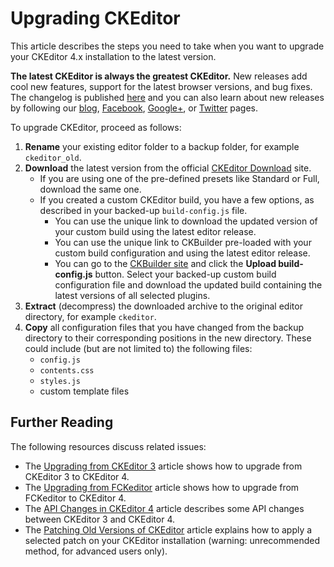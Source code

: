 # Upgrading CKEditor

This article describes the steps you need to take when you want to upgrade your CKEditor 4.x installation to the latest version.

<p class="tip">
	<strong>The latest CKEditor is always the greatest CKEditor.</strong> New releases add cool new features, support for the latest browser versions, and bug fixes. The changelog is published <a href="http://ckeditor.com/whatsnew">here</a> and you can also learn about new releases by following our <a href="http://ckeditor.com/blog-list">blog</a>, <a href="http://www.facebook.com/ckeditor">Facebook</a>, <a href="https://plus.google.com/+ckeditor/posts">Google+</a>, or <a href="http://twitter.com/ckeditor">Twitter</a> pages.
</p>

To upgrade CKEditor, proceed as follows:

1. **Rename** your existing editor folder to a backup folder, for example `ckeditor_old`.
2. **Download** the latest version from the official [CKEditor Download](http://ckeditor.com/download) site.
	* If you are using one of the pre-defined presets like Standard or Full, download the same one.
	* If you created a custom CKEditor build, you have a few options, as described in your backed-up `build-config.js` file. 
		* You can use the unique link to download the updated version of your custom build using the latest editor release.
		* You can use the unique link to CKBuilder pre-loaded with your custom build configuration and using the latest editor release.
		* You can go to the [CKBuilder site](http://ckeditor.com/builder) and click the **Upload build-config.js** button. Select your backed-up custom build configuration file and download the updated build containing the latest versions of all selected plugins.
3. **Extract** (decompress) the downloaded archive to the original editor directory, for example `ckeditor`.
4. **Copy** all configuration files that you have changed from the backup directory to their corresponding positions in the new directory. These could include (but are not limited to) the following files: 
	* `config.js`
	* `contents.css`
	* `styles.js`
	* custom template files

## Further Reading

The following resources discuss related issues:

* The [Upgrading from CKEditor 3](#!/guide/dev_upgrade_ckeditor_3) article shows how to upgrade from CKEditor 3 to CKEditor 4.
* The [Upgrading from FCKeditor](#!/guide/dev_upgrade_fckeditor_2) article shows how to upgrade from FCKeditor to CKEditor 4.
* The [API Changes in CKEditor 4](#!/guide/dev_api_changes) article describes some API changes between CKEditor 3 and CKEditor 4.
* The [Patching Old Versions of CKEditor](#!/guide/dev_patching) article explains how to apply a selected patch on your CKEditor installation (warning: unrecommended method, for advanced users only).